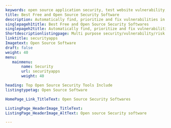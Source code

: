 ```yaml
---
keywords: open source application security, test website vulnerability, cloud app security, open source vulnerabilities, snyk open source, web application vulnerability,web application security solutions
title: Best Free and Open Source Security Software
description: Automatically find, prioritize and fix vulnerabilities in your applications. Application security at scale requires developers to be the first step in the security process.
singlepageh1title: Best Free and Open Source Security Softwares
singlepageh2title: Automatically find, prioritize and fix vulnerabilities in your applications. Application security at scale requires developers to be the first step in the security process.
Shortdescriptionlistingpage: Multi purpose security/vulnerability/risk scanning tools supporting Ruby and other languages with many safe defaults. Continuously and automatically find & fixe vulnerabilities in your applications. Get started with Containerize Team today!
linktitle: securityapps
Imagetext: Open Source Software
draft: false
weight: 40
menu:
   mainmenu: 
       name: Security
       url: securityapps
       weight: 40

heading: Top Open Source Security Tools Include
listingtypetag: Open Source Software

HomePage_Link_TitleText: Open Source Security Softwares

ListingPage_HeaderImage_TitleText: 
ListingPage_HeaderImage_AltText: Open source Security software

---
```


